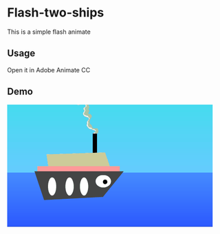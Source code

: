# Flash-two-ships
This is a simple flash animate
## Usage
Open it in Adobe Animate CC
## Demo
![ships](001.gif)
